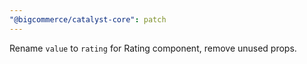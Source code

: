 ```yaml
---
"@bigcommerce/catalyst-core": patch
---
```


Rename `value` to `rating` for Rating component, remove unused props.
